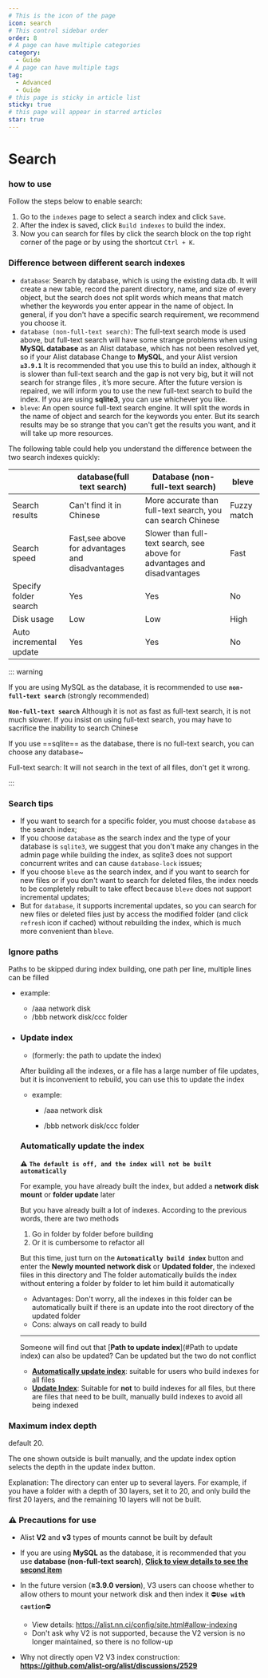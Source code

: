 ```yaml
---
# This is the icon of the page
icon: search
# This control sidebar order
order: 8
# A page can have multiple categories
category:
  - Guide
# A page can have multiple tags
tag:
  - Advanced
  - Guide
# this page is sticky in article list
sticky: true
# this page will appear in starred articles
star: true
---
```


# Search

### how to use

Follow the steps below to enable search:

1. Go to the `indexes` page to select a search index and click `Save`.
2. After the index is saved, click `Build indexes` to build the index.
3. Now you can search for files by click the search block on the top right corner of the page or by using the shortcut `Ctrl + K`.

### Difference between different search indexes

- `database`: Search by database, which is using the existing data.db. It will create a new table, record the parent directory, name, and size of every object, but the search does not split words which means that match whether the keywords you enter appear in the name of object. In general, if you don't have a specific search requirement, we recommend you choose it.
- `database (non-full-text search)`: The full-text search mode is used above, but full-text search will have some strange problems when using **MySQL database** as an Alist database, which has not been resolved yet, so if your Alist database Change to **MySQL**, and your Alist version **`≥3.9.1`** It is recommended that you use this to build an index, although it is slower than full-text search and the gap is not very big, but it will not search for strange files , it’s more secure. After the future version is repaired, we will inform you to use the new full-text search to build the index. If you are using **sqlite3**, you can use whichever you like.
- `bleve`: An open source full-text search engine. It will split the words in the name of object and search for the keywords you enter. But its search results may be so strange that you can't get the results you want, and it will take up more resources.

The following table could help you understand the difference between the two search indexes quickly:

|                         | database(full text search)                      | Database (non-full-text search)                              | bleve       |
| ----------------------- | ----------------------------------------------- | ------------------------------------------------------------ | ----------- |
| Search results          | Can't find it in Chinese                        | More accurate than full-text search, you can search Chinese  | Fuzzy match |
| Search speed            | Fast,see above for advantages and disadvantages | Slower than full-text search, see above for advantages and disadvantages | Fast        |
| Specify folder search   | Yes                                             | Yes                                                          | No          |
| Disk usage              | Low                                             | Low                                                          | High        |
| Auto incremental update | Yes                                             | Yes                                                          | No          |

::: warning

If you are using MySQL as the database, it is recommended to use **`non-full-text search`** (strongly recommended)

**`Non-full-text search`** Although it is not as fast as full-text search, it is not much slower. If you insist on using full-text search, you may have to sacrifice the inability to search Chinese

If you use ==sqlite== as the database, there is no full-text search, you can choose any database~

Full-text search: It will not search in the text of all files, don't get it wrong.

:::

### Search tips

- If you want to search for a specific folder, you must choose `database` as the search index;
- If you choose `database` as the search index and the type of your database is `sqlite3`, we suggest that you don't make any changes in the admin page while building the index, as sqlite3 does not support concurrent writes and can cause `database-lock` issues;
- If you choose `bleve` as the search index, and if you want to search for new files or if you don't want to search for deleted files, the index needs to be completely rebuilt to take effect because `bleve` does not support incremental updates;
- But for `database`, it supports incremental updates, so you can search for new files or deleted files just by access the modified folder (and click `refresh` icon if cached) without rebuilding the index, which is much more convenient than `bleve`.

### Ignore paths

Paths to be skipped during index building, one path per line, multiple lines can be filled

- example:
   - /aaa network disk
   - /bbb network disk/ccc folder

- ### Update index

  - (formerly: the path to update the index)

  After building all the indexes, or a file has a large number of file updates, but it is inconvenient to rebuild, you can use this to update the index

  - example:

     - /aaa network disk

     - /bbb network disk/ccc folder

  ### Automatically update the index

  :warning: **`The default is off, and the index will not be built automatically`**

  For example, you have already built the index, but added a **network disk mount** or **folder update** later

  But you have already built a lot of indexes. According to the previous words, there are two methods

  1. Go in folder by folder before building
  2. Or it is cumbersome to refactor all

  But this time, just turn on the **`Automatically build index`** button and enter the **Newly mounted network disk** or **Updated folder**, the indexed files in this directory and The folder automatically builds the index without entering a folder by folder to let him build it automatically

  - Advantages: Don't worry, all the indexes in this folder can be automatically built if there is an update into the root directory of the updated folder
  - Cons: always on call ready to build

  ----

  Someone will find out that [**Path to update index**](#Path to update index) can also be updated? Can be updated but the two do not conflict

  - [**Automatically update index**](#automatically-update-the-index): suitable for users who build indexes for all files
  - [**Update Index**](#update-index): Suitable for **not** to build indexes for all files, but there are files that need to be built, manually build indexes to avoid all being indexed

### Maximum index depth

default 20.

The one shown outside is built manually, and the update index option selects the depth in the update index button.

Explanation: The directory can enter up to several layers. For example, if you have a folder with a depth of 30 layers, set it to 20, and only build the first 20 layers, and the remaining 10 layers will not be built.

### :warning: Precautions for use

- Alist **V2** and **v3** types of mounts cannot be built by default
- If you are using **MySQL** as the database, it is recommended that you use **database (non-full-text search)**, [**Click to view details to see the second item**](#difference-between-different-search-indexes)
- In the future version (**≥3.9.0 version**), V3 users can choose whether to allow others to mount your network disk and then index it :no_entry:**`Use with caution`**:no_entry:
   - View details:  https://alist.nn.ci/config/site.html#allow-indexing
   - Don't ask why V2 is not supported, because the V2 version is no longer maintained, so there is no follow-up

- Why not directly open V2 V3 index construction: **https://github.com/alist-org/alist/discussions/2529**

